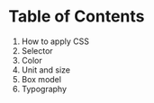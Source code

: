 # Table of Contents

1. How to apply CSS
2. Selector
3. Color
4. Unit and size
5. Box model
6. Typography